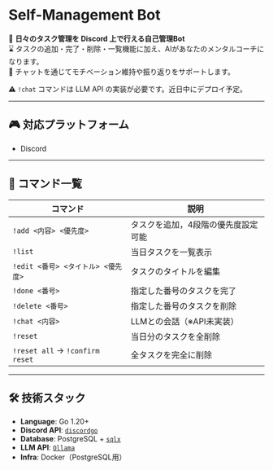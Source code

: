 # Self-Management Bot

🎯 **日々のタスク管理を Discord 上で行える自己管理Bot**  
⌛️ タスクの追加・完了・削除・一覧機能に加え、AIがあなたのメンタルコーチになります。  
🧠 チャットを通じてモチベーション維持や振り返りをサポートします。

⚠️ `!chat` コマンドは LLM API の実装が必要です。近日中にデプロイ予定。

---

## 🎮 対応プラットフォーム

- Discord

---

## 🚀 コマンド一覧

| コマンド                            | 説明                 |
|---------------------------------|--------------------|
| `!add <内容> <優先度>`               | タスクを追加，4段階の優先度設定可能 |
| `!list`                         | 当日タスクを一覧表示         |
| `!edit <番号> <タイトル> <優先度>`       | タスクのタイトルを編集        |
| `!done <番号>`                    | 指定した番号のタスクを完了      |
| `!delete <番号>`                  | 指定した番号のタスクを削除      |
| `!chat <内容>`                    | LLMとの会話（※API未実装）   |
| `!reset`                        | 当日分のタスクを全削除        |
| `!reset all` → `!confirm reset` | 全タスクを完全に削除         |

---

## 🛠️ 技術スタック

- **Language**: Go 1.20+
- **Discord API**: [`discordgo`](https://github.com/bwmarrin/discordgo)
- **Database**: PostgreSQL + [`sqlx`](https://github.com/jmoiron/sqlx)
- **LLM API**:  [`Ollama`](https://github.com/ollama/ollama)
- **Infra**: Docker（PostgreSQL用）